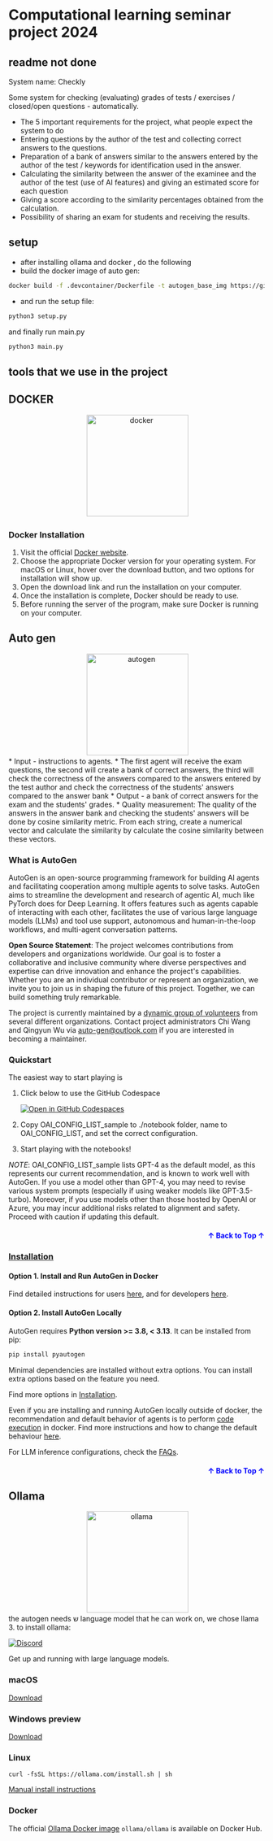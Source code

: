 # Computational learning seminar project 2024 
## readme not done 

System name: Checkly

Some system for checking (evaluating) grades of tests / exercises / closed/open questions - automatically.

* The 5 important requirements for the project, what people expect the system to do
* Entering questions by the author of the test and collecting correct answers to the questions.
* Preparation of a bank of answers similar to the answers entered by the author of the test / keywords for identification used in the answer.
* Calculating the similarity between the answer of the examinee and the author of the test (use of AI features) and giving an estimated score for each question
* Giving a score according to the similarity percentages obtained from the calculation.
* Possibility of sharing an exam for students and receiving the results.
## setup
* after installing ollama and docker , do the following
* build the docker image of auto gen:
 ```bash
docker build -f .devcontainer/Dockerfile -t autogen_base_img https://github.com/microsoft/autogen.git#main
``` 
* and run the setup file:
 ```bash
python3 setup.py
```
and finally run main.py

 ```bash
python3 main.py
```

## tools that we use in the project 

## DOCKER

</p>
<div align="center">
 <img alt="docker" height="200px" src="https://pbs.twimg.com/card_img/1813758439010742272/v9FtXldC?format=jpg&name=4096x4096">
</div>

### Docker Installation
1. Visit the official [Docker website](https://www.docker.com/).
2. Choose the appropriate Docker version for your operating system. For macOS or Linux, hover over the download button, and two options for installation will show up.
3. Open the download link and run the installation on your computer.
4. Once the installation is complete, Docker should be ready to use.
5. Before running the server of the program, make sure Docker is running on your computer.

## Auto gen 
</p>
<div align="center">
 <img alt="autogen" height="200px" src="https://microsoft.github.io/autogen/img/ag.svg">
</div>
* Input - instructions to agents.
* The first agent will receive the exam questions, the second will create a bank of correct answers, the third will check the correctness of the answers compared to the answers entered by the test author and check the correctness of the students' answers compared to the answer bank
* Output - a bank of correct answers for the exam and the students' grades.
* Quality measurement: The quality of the answers in the answer bank and checking the students' answers will be done by cosine similarity metric. From each string, create a numerical vector and calculate the similarity by calculate the cosine similarity between these vectors.

### What is AutoGen

AutoGen is an open-source programming framework for building AI agents and facilitating cooperation among multiple agents to solve tasks. AutoGen aims to streamline the development and research of agentic AI, much like PyTorch does for Deep Learning. It offers features such as agents capable of interacting with each other, facilitates the use of various large language models (LLMs) and tool use support, autonomous and human-in-the-loop workflows, and multi-agent conversation patterns.

**Open Source Statement**: The project welcomes contributions from developers and organizations worldwide. Our goal is to foster a collaborative and inclusive community where diverse perspectives and expertise can drive innovation and enhance the project's capabilities. Whether you are an individual contributor or represent an organization, we invite you to join us in shaping the future of this project. Together, we can build something truly remarkable.

The project is currently maintained by a [dynamic group of volunteers](https://butternut-swordtail-8a5.notion.site/410675be605442d3ada9a42eb4dfef30?v=fa5d0a79fd3d4c0f9c112951b2831cbb&pvs=4) from several different organizations. Contact project administrators Chi Wang and Qingyun Wu via auto-gen@outlook.com if you are interested in becoming a maintainer.

### Quickstart
The easiest way to start playing is
1. Click below to use the GitHub Codespace

    [![Open in GitHub Codespaces](https://github.com/codespaces/badge.svg)](https://codespaces.new/microsoft/autogen?quickstart=1)

 2. Copy OAI_CONFIG_LIST_sample to ./notebook folder, name to OAI_CONFIG_LIST, and set the correct configuration.
 3. Start playing with the notebooks!

*NOTE*: OAI_CONFIG_LIST_sample lists GPT-4 as the default model, as this represents our current recommendation, and is known to work well with AutoGen. If you use a model other than GPT-4, you may need to revise various system prompts (especially if using weaker models like GPT-3.5-turbo). Moreover, if you use models other than those hosted by OpenAI or Azure, you may incur additional risks related to alignment and safety. Proceed with caution if updating this default.

<p align="right" style="font-size: 14px; color: #555; margin-top: 20px;">
  <a href="#readme-top" style="text-decoration: none; color: blue; font-weight: bold;">
    ↑ Back to Top ↑
  </a>
</p>

### [Installation](https://microsoft.github.io/autogen/docs/Installation)
#### Option 1. Install and Run AutoGen in Docker

Find detailed instructions for users [here](https://microsoft.github.io/autogen/docs/installation/Docker#step-1-install-docker), and for developers [here](https://microsoft.github.io/autogen/docs/Contribute#docker-for-development).

#### Option 2. Install AutoGen Locally

AutoGen requires **Python version >= 3.8, < 3.13**. It can be installed from pip:

```bash
pip install pyautogen
```

Minimal dependencies are installed without extra options. You can install extra options based on the feature you need.

<!-- For example, use the following to install the dependencies needed by the [`blendsearch`](https://microsoft.github.io/FLAML/docs/Use-Cases/Tune-User-Defined-Function#blendsearch-economical-hyperparameter-optimization-with-blended-search-strategy) option.
```bash
pip install "pyautogen[blendsearch]"
``` -->

Find more options in [Installation](https://microsoft.github.io/autogen/docs/Installation#option-2-install-autogen-locally-using-virtual-environment).

<!-- Each of the [`notebook examples`](https://github.com/microsoft/autogen/tree/main/notebook) may require a specific option to be installed. -->

Even if you are installing and running AutoGen locally outside of docker, the recommendation and default behavior of agents is to perform [code execution](https://microsoft.github.io/autogen/docs/FAQ/#code-execution) in docker. Find more instructions and how to change the default behaviour [here](https://microsoft.github.io/autogen/docs/Installation#code-execution-with-docker-(default)).

For LLM inference configurations, check the [FAQs](https://microsoft.github.io/autogen/docs/FAQ#set-your-api-endpoints).

<p align="right" style="font-size: 14px; color: #555; margin-top: 20px;">
  <a href="#readme-top" style="text-decoration: none; color: blue; font-weight: bold;">
    ↑ Back to Top ↑
  </a>

## Ollama
</p>
<div align="center">
 <img alt="ollama" height="200px" src="https://github.com/ollama/ollama/assets/3325447/0d0b44e2-8f4a-4e99-9b52-a5c1c741c8f7">
</div>
the autogen needs ש language model that he can work on, we chose llama 3.
to install ollama:

[![Discord](https://dcbadge.vercel.app/api/server/ollama?style=flat&compact=true)](https://discord.gg/ollama)

Get up and running with large language models.

### macOS

[Download](https://ollama.com/download/Ollama-darwin.zip)

### Windows preview

[Download](https://ollama.com/download/OllamaSetup.exe)

### Linux

```
curl -fsSL https://ollama.com/install.sh | sh
```

[Manual install instructions](https://github.com/ollama/ollama/blob/main/docs/linux.md)

### Docker

The official [Ollama Docker image](https://hub.docker.com/r/ollama/ollama) `ollama/ollama` is available on Docker Hub.

